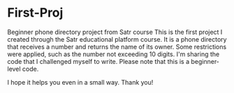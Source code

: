 # First-Proj
Beginner phone directory project from Satr course
This is the first project I created through the Satr educational platform course. It is a phone directory that receives a number and returns the name of its owner. Some restrictions were applied, such as the number not exceeding 10 digits. I'm sharing the code that I challenged myself to write. Please note that this is a beginner-level code.

I hope it helps you even in a small way.
Thank you!
